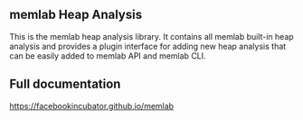 ## memlab Heap Analysis

This is the memlab heap analysis library. It contains all memlab built-in heap analysis and
provides a plugin interface for adding new heap analysis that can be easily added to memlab API and memlab CLI.

## Full documentation
https://facebookincubator.github.io/memlab
